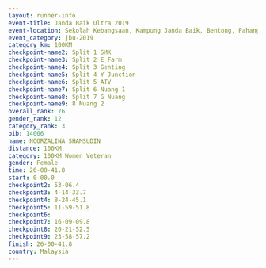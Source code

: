 ```yaml
---
layout: runner-info 
event-title: Janda Baik Ultra 2019
event-location: Sekolah Kebangsaan, Kampung Janda Baik, Bentong, Pahang, Malaysia
event_category: jbu-2019 
category_km: 100KM 
checkpoint-name2: Split 1 SMK 
checkpoint-name3: Split 2 E Farm 
checkpoint-name4: Split 3 Genting 
checkpoint-name5: Split 4 Y Junction 
checkpoint-name6: Split 5 ATV 
checkpoint-name7: Split 6 Nuang 1 
checkpoint-name8: Split 7 G Nuang 
checkpoint-name9: 8 Nuang 2 
overall_rank: 76
gender_rank: 12
category_rank: 3
bib: 14006
name: NOORZALINA SHAMSUDIN
distance: 100KM
category: 100KM Women Veteran
gender: Female
time: 26-00-41.8
start: 0-00.0
checkpoint2: 53-06.4
checkpoint3: 4-14-33.7
checkpoint4: 8-24-45.1
checkpoint5: 11-59-51.8
checkpoint6: 
checkpoint7: 16-09-09.8
checkpoint8: 20-21-52.5
checkpoint9: 23-58-57.2
finish: 26-00-41.8
country: Malaysia
---
```

